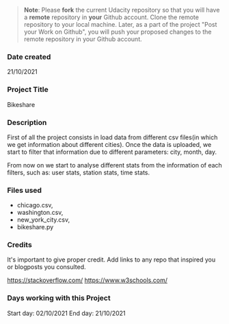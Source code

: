 >**Note**: Please **fork** the current Udacity repository so that you will have a **remote** repository in **your** Github account. Clone the remote repository to your local machine. Later, as a part of the project "Post your Work on Github", you will push your proposed changes to the remote repository in your Github account.

### Date created
21/10/2021

### Project Title
Bikeshare

### Description
First of all the project consists in load data from different csv files(in which we get information about different cities). Once the data is uploaded, we start to filter that information due to different parameters: city, month, day.

From now on we start to analyse different stats from the information of each filters, such as: user stats, station stats, time stats.


### Files used
- chicago.csv,
- washington.csv,
- new_york_city.csv,
- bikeshare.py

### Credits
It's important to give proper credit. Add links to any repo that inspired you or blogposts you consulted.

https://stackoverflow.com/
https://www.w3schools.com/

### Days working with this Project  
Start day: 02/10/2021
End day: 21/10/2021
